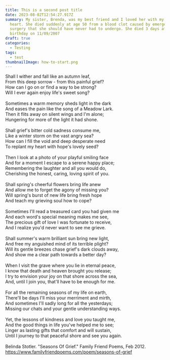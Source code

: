 ```yaml
---
title: This is a second post title
date: 2023-08-02T12:54:27.917Z
summary: My sister, Brenda, was my best friend and I loved her with my whole
  heart. She died suddenly at age 50 from a blood clot caused by emergency
  surgery that she should have never had to undergo. She died 3 days after my
  birthday on 11/09/2007
draft: true
categories:
  - Testing
tags:
  - test
thumbnailImage: how-to-start.png
---
```

Shall I wither and fall like an autumn leaf,\
From this deep sorrow - from this painful grief?\
How can I go on or find a way to be strong?\
Will I ever again enjoy life's sweet song?\
\
Sometimes a warm memory sheds light in the dark\
And eases the pain like the song of a Meadow Lark.\
Then it flits away on silent wings and I'm alone;\
Hungering for more of the light it had shone.\
\
Shall grief's bitter cold sadness consume me,\
Like a winter storm on the vast angry sea?\
How can I fill the void and deep desperate need\
To replant my heart with hope's lovely seed?\
\
Then I look at a photo of your playful smiling face\
And for a moment I escape to a serene happy place;\
Remembering the laughter and all you would do,\
Cherishing the honest, caring, loving spirit of you.\
\
Shall spring's cheerful flowers bring life anew\
And allow me to forget the agony of missing you?\
Will spring's burst of new life bring fresh hope\
And teach my grieving soul how to cope?\
\
Sometimes I'll read a treasured card you had given me\
And each word's special meaning makes me see,\
The precious gift of love I was fortunate to receive,\
And I realize you'd never want to see me grieve.\
\
Shall summer's warm brilliant sun bring new light,\
And free my anguished mind of its terrible plight?\
Will its gentle breezes chase grief's dark clouds away,\
And show me a clear path towards a better day?\
\
When I visit the grave where you lie in eternal peace,\
I know that death and heaven brought you release;\
I try to envision your joy on that shore across the sea,\
And, until I join you, that'll have to be enough for me.\
\
For all the remaining seasons of my life on earth,\
There'll be days I'll miss your merriment and mirth,\
And sometimes I'll sadly long for all the yesterdays;\
Missing our chats and your gentle understanding ways.\
\
Yet, the lessons of kindness and love you taught me,\
And the good things in life you've helped me to see;\
Linger as lasting gifts that comfort and will sustain,\
Until I journey to that peaceful shore and see you again.\
\
Belinda Stotler. "Seasons Of Grief." Family Friend Poems, Feb 2012. https://www.familyfriendpoems.com/poem/seasons-of-grief